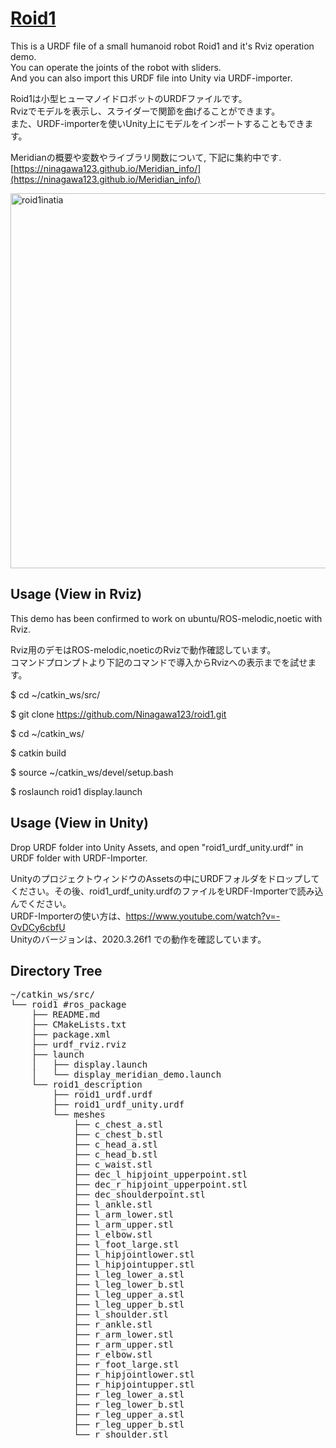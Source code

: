 # [Roid1](https://github.com/Ninagawa123/roid1/)  
  
This is a URDF file of a small humanoid robot Roid1 and it's Rviz operation demo.  
You can operate the joints of the robot with sliders.  
And you can also import this URDF file into Unity via URDF-importer.  
  
Roid1は小型ヒューマノイドロボットのURDFファイルです。  
Rvizでモデルを表示し、スライダーで関節を曲げることができます。  
また、URDF-importerを使いUnity上にモデルをインポートすることもできます。  

Meridianの概要や変数やライブラリ関数について, 下記に集約中です.  
[https://ninagawa123.github.io/Meridian_info/](https://ninagawa123.github.io/Meridian_info/)  
  
<img width="600" alt="roid1inatia" src="https://github.com/user-attachments/assets/34ceac26-d4b7-4a58-a3e8-6e5d803924e8">
    
## Usage (View in Rviz)
  
This demo has been confirmed to work on ubuntu/ROS-melodic,noetic with Rviz.  
  
Rviz用のデモはROS-melodic,noeticのRvizで動作確認しています。  
コマンドプロンプトより下記のコマンドで導入からRvizへの表示までを試せます。
  
$ cd ~/catkin_ws/src/  
  
$ git clone https://github.com/Ninagawa123/roid1.git  
  
$ cd ~/catkin_ws/  
  
$ catkin build  
  
$ source ~/catkin_ws/devel/setup.bash  
  
$ roslaunch roid1 display.launch  
  
## Usage (View in Unity)  
  
Drop URDF folder into Unity Assets, and open "roid1_urdf_unity.urdf" in URDF folder with URDF-Importer.  
  
UnityのプロジェクトウィンドウのAssetsの中にURDFフォルダをドロップしてください。その後、roid1_urdf_unity.urdfのファイルをURDF-Importerで読み込んでください。  
URDF-Importerの使い方は、https://www.youtube.com/watch?v=-OvDCy6cbfU  
Unityのバージョンは、2020.3.26f1 での動作を確認しています。  
  
## Directory Tree

<pre>
~/catkin_ws/src/
└── roid1 #ros_package
    ├── README.md
    ├── CMakeLists.txt
    ├── package.xml
    ├── urdf_rviz.rviz
    ├── launch
    │   ├── display.launch
    │   └── display_meridian_demo.launch
    └── roid1_description
        ├── roid1_urdf.urdf
        ├── roid1_urdf_unity.urdf
        └── meshes    
            ├── c_chest_a.stl
            ├── c_chest_b.stl
            ├── c_head_a.stl
            ├── c_head_b.stl
            ├── c_waist.stl
            ├── dec_l_hipjoint_upperpoint.stl
            ├── dec_r_hipjoint_upperpoint.stl
            ├── dec_shoulderpoint.stl
            ├── l_ankle.stl
            ├── l_arm_lower.stl
            ├── l_arm_upper.stl
            ├── l_elbow.stl
            ├── l_foot_large.stl
            ├── l_hipjointlower.stl
            ├── l_hipjointupper.stl
            ├── l_leg_lower_a.stl
            ├── l_leg_lower_b.stl
            ├── l_leg_upper_a.stl
            ├── l_leg_upper_b.stl
            ├── l_shoulder.stl
            ├── r_ankle.stl
            ├── r_arm_lower.stl
            ├── r_arm_upper.stl
            ├── r_elbow.stl
            ├── r_foot_large.stl
            ├── r_hipjointlower.stl
            ├── r_hipjointupper.stl
            ├── r_leg_lower_a.stl
            ├── r_leg_lower_b.stl
            ├── r_leg_upper_a.stl
            ├── r_leg_upper_b.stl
            └── r_shoulder.stl
</pre>
